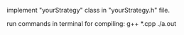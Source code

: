 implement "yourStrategy" class in "yourStrategy.h" file.

run commands in terminal for compiling:
g++ *.cpp
./a.out
